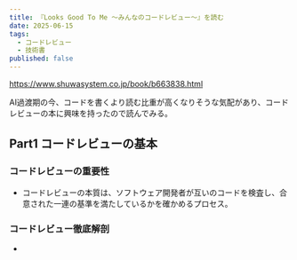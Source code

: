 ```yaml
---
title: 『Looks Good To Me 〜みんなのコードレビュー〜』を読む
date: 2025-06-15
tags:
  - コードレビュー
  - 技術書
published: false
---
```

https://www.shuwasystem.co.jp/book/b663838.html

AI過渡期の今、コードを書くより読む比重が高くなりそうな気配があり、コードレビューの本に興味を持ったので読んでみる。

## Part1 コードレビューの基本

### コードレビューの重要性

- コードレビューの本質は、ソフトウェア開発者が互いのコードを検査し、合意された一連の基準を満たしているかを確かめるプロセス。

### コードレビュー徹底解剖

-
